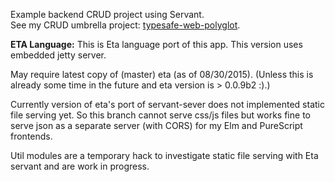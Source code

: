 Example backend CRUD project using Servant.  
See my CRUD umbrella project:  [typesafe-web-polyglot](https://github.com/rpeszek/typesafe-web-polyglot.git).

__ETA Language:__
This is Eta language port of this app.
This version uses embedded jetty server.

May require latest copy of (master) eta (as of 08/30/2015). 
(Unless this is already some time in the future and eta version is > 0.0.9b2 :).)

Currently version of eta's port of servant-sever does not implemented static file serving yet.
So this branch cannot serve css/js files but works fine to serve json as a separate server (with CORS) 
for my Elm and PureScript frontends. 

Util modules are a temporary hack to investigate static file serving with Eta servant and
are work in progress.
